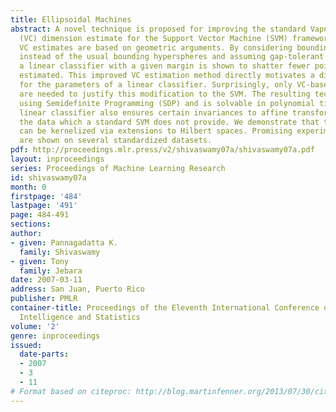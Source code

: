 ```yaml
---
title: Ellipsoidal Machines
abstract: A novel technique is proposed for improving the standard Vapnik-Chervonenkis
  (VC) dimension estimate for the Support Vector Machine (SVM) framework. The improved
  VC estimates are based on geometric arguments. By considering bounding ellipsoids
  instead of the usual bounding hyperspheres and assuming gap-tolerant classifiers,
  a linear classifier with a given margin is shown to shatter fewer points than previously
  estimated. This improved VC estimation method directly motivates a different estimator
  for the parameters of a linear classifier. Surprisingly, only VC-based arguments
  are needed to justify this modification to the SVM. The resulting technique is implemented
  using Semidefinite Programming (SDP) and is solvable in polynomial time. The new
  linear classifier also ensures certain invariances to affine transformations on
  the data which a standard SVM does not provide. We demonstrate that the technique
  can be kernelized via extensions to Hilbert spaces. Promising experimental results
  are shown on several standardized datasets.
pdf: http://proceedings.mlr.press/v2/shivaswamy07a/shivaswamy07a.pdf
layout: inproceedings
series: Proceedings of Machine Learning Research
id: shivaswamy07a
month: 0
firstpage: '484'
lastpage: '491'
page: 484-491
sections: 
author:
- given: Pannagadatta K.
  family: Shivaswamy
- given: Tony
  family: Jebara
date: 2007-03-11
address: San Juan, Puerto Rico
publisher: PMLR
container-title: Proceedings of the Eleventh International Conference on Artificial
  Intelligence and Statistics
volume: '2'
genre: inproceedings
issued:
  date-parts:
  - 2007
  - 3
  - 11
# Format based on citeproc: http://blog.martinfenner.org/2013/07/30/citeproc-yaml-for-bibliographies/
---
```


